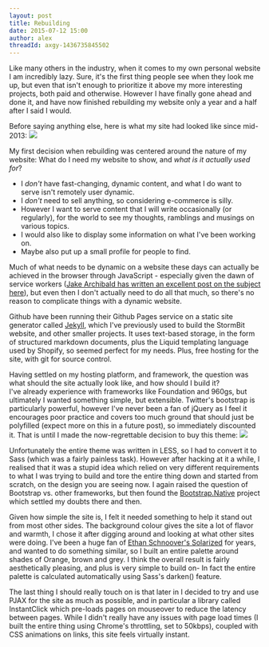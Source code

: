 ```yaml
---
layout: post
title: Rebuilding
date: 2015-07-12 15:00
author: alex
threadId: axgy-1436735845502
---
```


Like many others in the industry, when it comes to my own personal website I am incredibly lazy.  Sure, it's the first thing people see when they look me up, but even that isn't enough to prioritize it above my more interesting projects, both paid and otherwise.  However I have finally gone ahead and done it, and have now finished rebuilding my website only a year and a half after I said I would.

Before saying anything else, here is what my site had looked like since mid-2013: <img src="https://i.imgur.com/Ziq7Z3Jl.png" class="img-responsive align-center" />

My first decision when rebuilding was centered around the nature of my website: What do I need my website to show, and _what is it actually used for_?

- I _don't_ have fast-changing, dynamic content, and what I do want to serve isn't remotely user dynamic.
- I _don't_ need to sell anything, so considering e-commerce is silly.
- However I want to serve content that I will write occasionally (or regularly), for the world to see my thoughts, ramblings and musings on various topics.
- I would also like to display some information on what I've been working on.
- Maybe also put up a small profile for people to find.

Much of what needs to be dynamic on a website these days can actually be achieved in the browser through JavaScript - especially given the dawn of service workers ([Jake Archibald has written an excellent post on the subject here](http://jakearchibald.com/2014/offline-cookbook/)), but even then I don't actually need to do all that much, so there's no reason to complicate things with a dynamic website.  

Github have been running their Github Pages service on a static site generator called [Jekyll](https://jekyllrb.com/), which I've previously used to build the StormBit website, and other smaller projects.  It uses text-based storage, in the form of structured markdown documents, plus the Liquid templating language used by Shopify, so seemed perfect for my needs.  Plus, free hosting for the site, with git for source control.

Having settled on my hosting platform, and framework, the question was what should the site actually look like, and how should I build it?<br />
I've already experience with frameworks like Foundation and 960gs, but ultimately I wanted something simple, but extensible.  Twitter's bootstrap is particularly powerful, however I've never been a fan of jQuery as I feel it encourages poor practice and covers too much ground that should just be polyfilled (expect more on this in a future post), so immediately discounted it.  That is until I made the now-regrettable decision to buy this theme: 
<img src="https://i.imgur.com/rhry5Ye.jpg" class="img-responsive" />

Unfortunately the entire theme was written in LESS, so I had to convert it to Sass (which was a fairly painless task).  However after hacking at it a while, I realised that it was a stupid idea which relied on very different requirements to what I was trying to build and tore the entire thing down and started from scratch, on the design you are seeing now.  I again raised the question of Bootstrap vs. other frameworks, but then found the [Bootstrap.Native](http://thednp.github.io/bootstrap.native/) project which settled my doubts there and then.

Given how simple the site is, I felt it needed something to help it stand out from most other sides.  The background colour gives the site a lot of flavor and warmth, I chose it after digging around and looking at what other sites were doing.  I've been a huge fan of [Ethan Schnoover's Solarized](http://ethanschoonover.com/solarized) for years, and wanted to do something similar, so I built an entire palette around shades of Orange, brown and grey.  I think the overall result is fairly aesthetically pleasing, and plus is very simple to build on- In fact the entire palette is calculated automatically using Sass's darken() feature.

The last thing I should really touch on is that later in I decided to try and use PJAX for the site as much as possible, and in particular a library called InstantClick which pre-loads pages on mouseover to reduce the latency between pages.  While I didn't really have any issues with page load times (I built the entire thing using Chrome's throttling, set to 50kbps), coupled with CSS animations on links, this site feels virtually instant.
